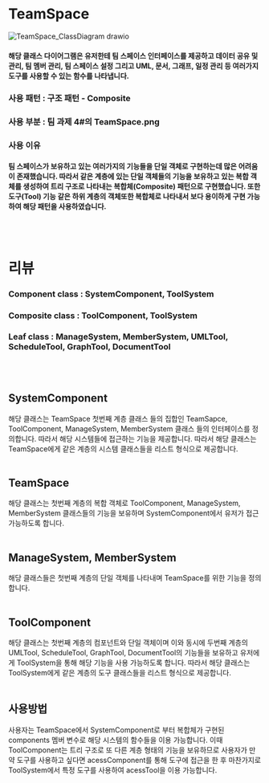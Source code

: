 # TeamSpace
![TeamSpace_ClassDiagram drawio](https://github.com/choi-hyk/SW-engineering-TeamProject/assets/127075917/c35969c7-e503-4f39-8b23-12a302fbf51c)

####  해당 클래스 다이어그램은 유저한테 팀 스페이스 인터페이스를 제공하고 데이터 공유 및 관리, 팀 멤버 관리, 팀 스페이스 설정 그리고 UML, 문서, 그래프, 일정 관리 등 여러가지 도구를 사용할 수 있는 함수를 나타냅니다.  
### 사용 패턴 : 구조 패턴 - Composite
### 사용 부분 : 팀 과제 4#의 TeamSpace.png
### 사용 이유
#### 팀 스페이스가 보유하고 있는 여러가지의 기능들을 단일 객체로 구현하는데 많은 어려움이 존재했습니다. 따라서 같은 계층에 있는 단일 객체들의 기능을 보유하고 있는 복합 객체를 생성하여 트리 구조로 나타내는 복합체(Composite) 패턴으로 구현했습니다. 또한 도구(Tool) 기능 같은 하위 계층의 객체또한 복합체로 나타내서 보다 용이하게 구현 가능하여 해당 패턴을 사용하였습니다.
<br/><br/>
# 리뷰
### Component class : SystemComponent, ToolSystem
### Composite class : ToolComponent, ToolSystem
### Leaf class : ManageSystem, MemberSystem, UMLTool, ScheduleTool, GraphTool, DocumentTool
<br/><br/>
## SystemComponent
해당 클래스는 TeamSpace 첫번째 계층 클래스 들의 집합인 TeamSapce, ToolComponent, ManageSystem, MemberSystem 클래스 들의 인터페이스를 정의합니다. 따라서 해당 시스템들에 접근하는 기능을 제공합니다. 따라서 해당 클래스는 TeamSpace에게 같은 계층의 시스템 클래스들을 리스트 형식으로 제공합니다.
<br/><br/>
## TeamSpace
해당 클래스는 첫번째 계층의 복합 객체로 ToolComponent, ManageSystem, MemberSystem 클래스들의 기능을 보유하며 SystemComponent에서 유저가 접근 가능하도록 합니다.
<br/><br/>
##  ManageSystem, MemberSystem
해당 클래스들은 첫번째 계층의 단일 객체를 나타내며 TeamSpace를 위한 기능을 정의합니다.
<br/><br/>
## ToolComponent
해당 클래스는 첫번째 계층의 컴포넌트와 단일 객체이며 이와 동시에 두번째 계층의  UMLTool, ScheduleTool, GraphTool, DocumentTool의 기능들을 보유하고 유저에게 ToolSystem을 통해 해당 기능을 사용 가능하도록 합니다. 따라서 해당 클래스는 ToolSystem에게 같은 계층의 도구 클래스들을 리스트 형식으로 제공합니다.
<br/><br/>
## 사용방법
사용자는 TeamSpace에서 SystemComponent로 부터 복합체가 구현된 components 멤버 변수로 해당 시스템의 함수들을 이용 가능합니다. 이때 ToolComponent는 트리 구조로 또 다른 계층 형태의 기능을 보유하므로 사용자가 만약 도구를 사용하고 싶다면 acessComponent를 통해 도구에 접근을 한 후 마찬가지로 ToolSystem에서 특정 도구를 사용하여 acessTool을 이용 가능합니다.
